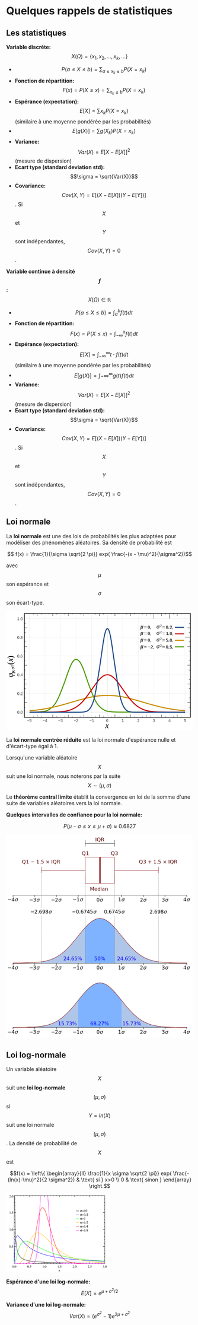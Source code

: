 # Quelques rappels de statistiques

## Les statistiques

**Variable discrète:** $$X(\Omega) = \{x_1, x_2, ..., x_k, ... \}$$

* $$P(a \le X \le b) = \sum_{a \le x_k \le b} P(X=x_k)$$
* **Fonction de répartition:** $$F(x) = P(X \le x) = \sum_{x_k \le b} P(X = x_k)$$
* **Espérance \(expectation\):** $$E[X] = \sum x_k P(X=x_k)$$ (similaire à une moyenne pondérée par les probabilités)
* $$E[g(X)] = \sum g(X_k) P(X=x_k)$$
* **Variance:** $$Var(X) = E[X - E[X]]^2$$ (mesure de dispersion)
* **Ecart type \(standard deviation std\):** $$\sigma = \sqrt{Var(X)}$$
* **Covariance:** $$Cov(X,Y)=E[(X-E[X])(Y-E[Y])]$$. Si $$X$$ et $$Y$$ sont indépendantes, $$Cov(X, Y) = 0$$.

**Variable continue à densité $$f$$:** $$X(\Omega) \in \mathbb{R}$$

* $$P(a \le X \le b) = \int_{a}^{b} f(t) dt$$
* **Fonction de répartition:** $$F(x) = P(X \le x) = \int_{-\infty}^{x} f(t) dt$$
* **Espérance \(expectation\):** $$E[X] = \int_{-\infty}^{\infty} t \cdot f(t) dt$$ (similaire à une moyenne pondérée par les probabilités)
* $$E[g(X)] = \int{-\infty}^{\infty} g(t) f(t) dt$$
* **Variance:** $$Var(X) = E[X - E[X]]^2$$ (mesure de dispersion)
* **Ecart type \(standard deviation std\):** $$\sigma = \sqrt{Var(X)}$$
* **Covariance:** $$Cov(X,Y)=E[(X-E[X])(Y-E[Y])]$$. Si $$X$$ et $$Y$$ sont indépendantes, $$Cov(X, Y) = 0$$.

## Loi normale

La **loi normale** est une des lois de probabilités les plus adaptées pour modéliser des phénomènes aléatoires. Sa densité de probabilité est

$$ f(x) = \frac{1}{\sigma \sqrt{2 \pi}} exp( \frac{-(x - \mu)^2}{\sigma^2})$$

avec $$\mu$$ son espérance et $$\sigma$$ son écart-type.

![](/images/loi_normale_densite.png)

La **loi normale centrée réduite** est la loi normale d'espérance nulle et d'écart-type égal à 1.

Lorsqu'une variable aléatoire $$X$$ suit une loi normale, nous noterons par la suite $$X \sim (\mu, \sigma)$$

Le **théorème central limite** établit la convergence en loi de la somme d'une suite de variables aléatoires vers la loi normale.

**Quelques intervalles de confiance pour la loi normale:**

$$P(\mu - \sigma \le x \le \mu + \sigma) \approx 0.6827$$

![](/images/loi_normale_distribution.png)

## Loi log-normale

Un variable aléatoire $$X$$ suit une **loi log-normale** $$(\mu, \sigma)$$ si $$Y = ln(X)$$ suit une loi normale $$(\mu, \sigma)$$. La densité de probabilité de $$X$$ est

$$f(x) = \left\{ \begin{array}{ll} \frac{1}{x \sigma \sqrt{2 \pi}} exp( \frac{-(ln(x)-\mu)^2}{2 \sigma^2}) & \text{ si } x>0 \\ 0 & \text{ sinon } \end{array} \right.$$

![](/images/loi_log_normale_densite.png)

**Espérance d'une loi log-normale:** 
$$E[X] =  e^{\mu + \sigma^2 / 2}$$

**Variance d'une loi log-normale:**
$$Var(X) = (e^{\sigma^2} - 1) e^{2 \mu + \sigma^2}$$

